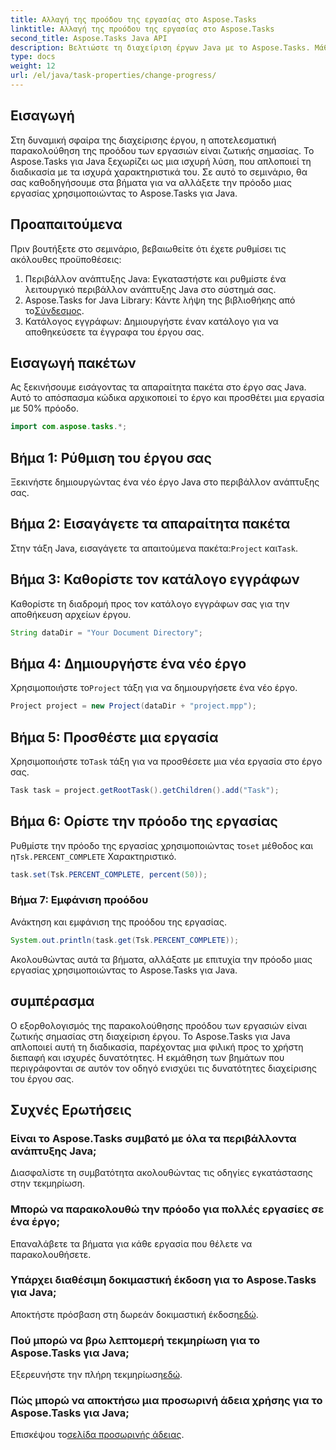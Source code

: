 ```yaml
---
title: Αλλαγή της προόδου της εργασίας στο Aspose.Tasks
linktitle: Αλλαγή της προόδου της εργασίας στο Aspose.Tasks
second_title: Aspose.Tasks Java API
description: Βελτιώστε τη διαχείριση έργων Java με το Aspose.Tasks. Μάθετε να τροποποιείτε απρόσκοπτα την πρόοδο της εργασίας σε αυτό το βήμα προς βήμα σεμινάριο. Κατεβάστε τώρα!
type: docs
weight: 12
url: /el/java/task-properties/change-progress/
---
```

## Εισαγωγή
Στη δυναμική σφαίρα της διαχείρισης έργου, η αποτελεσματική παρακολούθηση της προόδου των εργασιών είναι ζωτικής σημασίας. Το Aspose.Tasks για Java ξεχωρίζει ως μια ισχυρή λύση, που απλοποιεί τη διαδικασία με τα ισχυρά χαρακτηριστικά του. Σε αυτό το σεμινάριο, θα σας καθοδηγήσουμε στα βήματα για να αλλάξετε την πρόοδο μιας εργασίας χρησιμοποιώντας το Aspose.Tasks για Java.
## Προαπαιτούμενα
Πριν βουτήξετε στο σεμινάριο, βεβαιωθείτε ότι έχετε ρυθμίσει τις ακόλουθες προϋποθέσεις:
1. Περιβάλλον ανάπτυξης Java: Εγκαταστήστε και ρυθμίστε ένα λειτουργικό περιβάλλον ανάπτυξης Java στο σύστημά σας.
2.  Aspose.Tasks for Java Library: Κάντε λήψη της βιβλιοθήκης από το[Σύνδεσμος](https://releases.aspose.com/tasks/java/).
3. Κατάλογος εγγράφων: Δημιουργήστε έναν κατάλογο για να αποθηκεύσετε τα έγγραφα του έργου σας.
## Εισαγωγή πακέτων
Ας ξεκινήσουμε εισάγοντας τα απαραίτητα πακέτα στο έργο σας Java. Αυτό το απόσπασμα κώδικα αρχικοποιεί το έργο και προσθέτει μια εργασία με 50% πρόοδο.
```java
import com.aspose.tasks.*;

```
## Βήμα 1: Ρύθμιση του έργου σας
Ξεκινήστε δημιουργώντας ένα νέο έργο Java στο περιβάλλον ανάπτυξης σας.
## Βήμα 2: Εισαγάγετε τα απαραίτητα πακέτα
 Στην τάξη Java, εισαγάγετε τα απαιτούμενα πακέτα:`Project` και`Task`.
## Βήμα 3: Καθορίστε τον κατάλογο εγγράφων
Καθορίστε τη διαδρομή προς τον κατάλογο εγγράφων σας για την αποθήκευση αρχείων έργου.
```java
String dataDir = "Your Document Directory";
```
## Βήμα 4: Δημιουργήστε ένα νέο έργο
 Χρησιμοποιήστε το`Project` τάξη για να δημιουργήσετε ένα νέο έργο.
```java
Project project = new Project(dataDir + "project.mpp");
```
## Βήμα 5: Προσθέστε μια εργασία
 Χρησιμοποιήστε το`Task` τάξη για να προσθέσετε μια νέα εργασία στο έργο σας.
```java
Task task = project.getRootTask().getChildren().add("Task");
```
## Βήμα 6: Ορίστε την πρόοδο της εργασίας
 Ρυθμίστε την πρόοδο της εργασίας χρησιμοποιώντας το`set` μέθοδος και η`Tsk.PERCENT_COMPLETE` Χαρακτηριστικό.
```java
task.set(Tsk.PERCENT_COMPLETE, percent(50));
```
### Βήμα 7: Εμφάνιση προόδου
Ανάκτηση και εμφάνιση της προόδου της εργασίας.
```java
System.out.println(task.get(Tsk.PERCENT_COMPLETE));
```
Ακολουθώντας αυτά τα βήματα, αλλάξατε με επιτυχία την πρόοδο μιας εργασίας χρησιμοποιώντας το Aspose.Tasks για Java.
## συμπέρασμα
Ο εξορθολογισμός της παρακολούθησης προόδου των εργασιών είναι ζωτικής σημασίας στη διαχείριση έργου. Το Aspose.Tasks για Java απλοποιεί αυτή τη διαδικασία, παρέχοντας μια φιλική προς το χρήστη διεπαφή και ισχυρές δυνατότητες. Η εκμάθηση των βημάτων που περιγράφονται σε αυτόν τον οδηγό ενισχύει τις δυνατότητες διαχείρισης του έργου σας.
## Συχνές Ερωτήσεις
### Είναι το Aspose.Tasks συμβατό με όλα τα περιβάλλοντα ανάπτυξης Java;
Διασφαλίστε τη συμβατότητα ακολουθώντας τις οδηγίες εγκατάστασης στην τεκμηρίωση.
### Μπορώ να παρακολουθώ την πρόοδο για πολλές εργασίες σε ένα έργο;
Επαναλάβετε τα βήματα για κάθε εργασία που θέλετε να παρακολουθήσετε.
### Υπάρχει διαθέσιμη δοκιμαστική έκδοση για το Aspose.Tasks για Java;
 Αποκτήστε πρόσβαση στη δωρεάν δοκιμαστική έκδοση[εδώ](https://releases.aspose.com/).
### Πού μπορώ να βρω λεπτομερή τεκμηρίωση για το Aspose.Tasks για Java;
 Εξερευνήστε την πλήρη τεκμηρίωση[εδώ](https://reference.aspose.com/tasks/java/).
### Πώς μπορώ να αποκτήσω μια προσωρινή άδεια χρήσης για το Aspose.Tasks για Java;
 Επισκέψου το[σελίδα προσωρινής άδειας](https://purchase.aspose.com/temporary-license/).